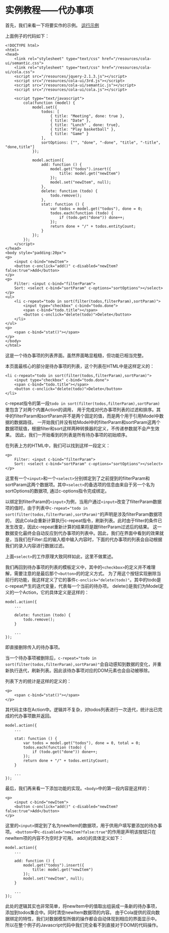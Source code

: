 # 实例教程——代办事项

首先，我们来看一下将要实作的示例。
<a href="/examples/tutorial/todo.html" target="_blank" c-widget="button; class:blue">运行示例</a>

上面例子的代码如下：
```
<!DOCTYPE html>
<html>
<head>
	<link rel="stylesheet" type="text/css" href="/resources/cola-ui/semantic.css">
	<link rel="stylesheet" type="text/css" href="/resources/cola-ui/cola.css">
	<script src="/resources/jquery-2.1.3.js"></script>
	<script src="/resources/cola-ui/3rd.js"></script>
	<script src="/resources/cola-ui/semantic.js"></script>
	<script src="/resources/cola-ui/cola.js"></script>

	<script type="text/javascript">
		cola(function (model) {
			model.set({
				todos: [
					{ title: "Meeting", done: true },
					{ title: "Date" },
					{ title: "Lunch" , done: true},
					{ title: "Play basketball" },
					{ title: "Game" }
				],
				sortOptions: ["", "done", "-done", "title", "-title", "done,title"]
			});

			model.action({
				add: function () {
					model.get("todos").insert({
						title: model.get("newItem")
					});
					model.set("newItem", null);
				},
				delete: function (todo) {
					todo.remove();
				},
				stat: function () {
					var todos = model.get("todos"), done = 0;
					todos.each(function (todo) {
						if (todo.get("done")) done++;
					});
					return done + "/" + todos.entityCount;
				}
			});
		});
	</script>
</head>
<body style="padding:20px">
<p>
	<input c-bind="newItem">
	<button c-onclick="add()" c-disabled="newItem?false:true">Add</button>
</p>
<p>
	Filter: <input c-bind="filterParam">
	Sort: <select c-bind="sortParam" c-options="sortOptions"></select>
</p>
<ul>
	<li c-repeat="todo in sort(filter(todos,filterParam),sortParam)">
		<input type="checkbox" c-bind="todo.done">
		<span c-bind="todo.title"></span>
		<button c-onclick="delete(todo)">Delete</button>
	</li>
</ul>
<p>
	<span c-bind="stat()"></span>
</p>
</body>
</html>
```

这是一个待办事项的列表界面。虽然界面略显粗糙，但功能已相当完整。

本页面最核心的部分是待办事项的列表，这个列表在HTML中是这样定义的：
```
<li c-repeat="todo in sort(filter(todos,filterParam),sortParam)">
	<input type="checkbox" c-bind="todo.done">
	<span c-bind="todo.title"></span>
	<button c-onclick="delete(todo)">Delete</button>
</li>
```

c-repeat指令的第一段`todo in sort(filter(todos,filterParam),sortParam)`里包含了对两个内置Action的调用，
用于完成对代办事项列表的过滤和排序。其中的filterParam和sortParam并不是两个固定的值，而是两个用于引用Model中数据的数据路径。
一开始我们并没有给Model中的filterParam和sortParam这两个数据项赋值，根据filter和sort这样两种转换器的定义，不传递参数就不会产生效果。
因此，我们一开始看到的列表是所有待办事项的初始顺序。

在列表上方的HTML中，我们可以找到这样一段定义：
```
<p>
	Filter: <input c-bind="filterParam">
	Sort: <select c-bind="sortParam" c-options="sortOptions"></select>
</p>
```

这里有一个`<input>`和一个`<select>`分别绑定到了之前提到的filterParam和sortParam这两个数据项。其中`<select>`的备选项的信息由来自于另一个名为sortOptions的数据项,
通过c-options指令完成绑定。

以绑定到filterParam的`<input>`为例，当用户通过`<input>`改变了filterParam数据项的值时，由于列表中`c-repeat="todo in sort(filter(todos,filterParam),sortParam)"`的声明是涉及filterParam数据项的，
因此Cola会重新计算执行c-repeat指令，刷新列表。此时由于filter的条件已发生改变，因此c-repeat重新计算的结果将是跟filterParam过滤后的结果。
这一数据变化最终会自动反应到代办事项的列表中。因此，我们在界面中看到的效果就是，当我们在Filter:后的输入框中输入内容时，下面的代办事项的列表会自动根据我们的录入内容进行数据过滤。

上面`<select>`的工作原理大致同样如此，这里不做累述。

我们再回到待办事项的列表的模板定义中，其中的`<checkbox>`的定义并不难理解，需要注意的是最后那个`<button>`的的定义方式。
为了用这个按钮实现删除当前行的功能，我这样定义了它的事件`c-onclick="delete(todo)"`。其中的todo是c-repeat产生的迭代变量，代表每一个当前的待办项。
delete()是我们为Model定义的一个Action，它的具体定义是这样的：
```
model.action({
	...
	
	delete: function (todo) {
		todo.remove();
	}
	
	...
});
```

即直接删除传入的待办事项。

当一个待办事项被删除后，`c-repeat="todo in sort(filter(todos,filterParam),sortParam)"`会自动感知到数据的变化，并重新执行迭代，刷新列表。因此该待办事项对应的DOM元素也会自动被移除。

列表下方的统计是这样的定义的：
```
<p>
	<span c-bind="stat()"></span>
</p>
```

其代码主体在Action中。逻辑并不复杂，对todos列表进行一次迭代，统计出已完成的代办事项数并返回。
```
model.action({
	...
	
	stat: function () {
		var todos = model.get("todos"), done = 0, total = 0;
		todos.each(function (todo) {
			if (todo.get("done")) done++;
		});
		return done + "/" + todos.entityCount;
	}
	
	...
});
```

最后，我们再来看一下添加功能的实现。`<body>`中的第一段内容是这样的：
```
<p>
	<input c-bind="newItem">
	<button c-onclick="add()" c-disabled="newItem?false:true">Add</button>
</p>
```

这里的`<input>`绑定到了名为newItem的数据项，用于供用户填写要添加的待办事项。
`<button>`中`c-disabled="newItem?false:true"`的作用是声明该按钮只在newItem项的内容不为空时才可用。
add()的具体定义如下：
```
model.action({
	...
	
	add: function () {
		model.get("todos").insert({
			title: model.get("newItem")
		});
		model.set("newItem", null);
	}
	
	...
});
```

此处的逻辑其实也非常简单，将newItem中的值取出组装成一条新的待办事项，添加到todos集合中。同时清空newItem数据项的内容。
由于Cola提供的双向数据绑定的特性，我们对数据模型所做的操作都会自动体现到相应的界面显示中。
所以在整个例子的Javascript代码中我们完全看不到直接对于DOM的代码操作。